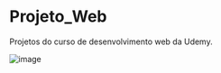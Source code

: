 # Projeto_Web
Projetos do curso de desenvolvimento web da Udemy.


![image](https://user-images.githubusercontent.com/69876702/110712121-75dc6400-81df-11eb-96f1-332509783e9b.png)
